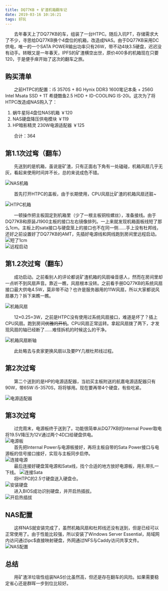 ```yaml
---
title: DQ77KB + 矿渣机箱翻车记
date: 2019-03-16 10:16:21
tags: 好玩
---
```

　　去年春天上了DQ77KB的车，组装了一台HTPC。随后入坑PT，存储需求大了不少，寻思给DQ77KB换个4盘位的机箱，改造成NAS。由于DQ77KB采用DC供电，唯一的一个SATA POWER输出功率只有26W，带不动4块3.5硬盘，迟迟没有动手。转眼又是一年春天，IPFS的矿渣横空出世，原价400多的机箱现在只要120，于是便手痒开始了这次的翻车之旅。

<!-- more --> 

购买清单
---
　　之前HTPC的配置：i5 3570S + 8G Hynix DDR3 1600笔记本条 + 256G Intel Msata SSD + 1T 希捷酷鱼2.5 HDD + ID-COOLING IS-20i。这次为了将HTPC改造成NAS购入了：

1. 蜗牛星际4盘位NAS机箱 ￥120
2. NAS硬盘降压供电模块 ￥119
3. HP暗影精灵 230W电源适配器 ￥125

　　合计：364

第1.1次过弯（翻车）
---
　　先送到的是机箱，虽说是矿渣，只有正面右下角有一处磕碰，机箱风扇几乎无灰，看起来使用时间并不长，总的来说成色不错。  

![NAS机箱](/images/NAS-Case.jpg)

　　首先打开HTPC的盖板，由于长期使用，CPU风扇比矿渣的机箱风扇还脏~  

![HTPC机箱](/images/HTPC-Case.jpg)

　　一顿操作把主板固定到机箱里（少了一根主板铜柱螺丝），准备接线。由于DQ77KB和原装J1900主板的接口左右镜像排列。一上来就发现机箱面板线短了那么1cm。主板上的sata接口与硬盘笼上的接口也不在同一侧……手上没有杜邦线，还好之前设置好了DQ77KB的AMT，先插好电源线和网线跑到房间里远程启动。  
![短了1cm](/images/front-panel.jpg)  
![远程启动](/images/AMT-power-up.jpg)  

第1.2次过弯（翻车）
---
　　成功启动。之前看别人的评论都说矿渣机箱的风扇噪音感人，然而在房间里却一点听不到风扇声音。靠近一瞧，风扇根本没转。之前看手册DQ77KB的系统风扇接口最大供电4.5W，莫非带不动？也许是服务器用的11W风扇，所以大家都说风扇暴力？拆下来瞧一瞧。  

![机箱风扇](/images/case-fan.jpg)  

　　12×0.25=3W，之前是HTPC没有使用过系统风扇接口，难道是坏了？插上CPU风扇。跑到房间~~优雅的开机~~。CPU风扇正常运转。拿起风扇拨了两下，才发现风扇的轴已经断了……难怪拆机的时候这么的干净。  

![机箱风扇断轴](/images/case-fan2.jpg)  

　　此处略去与卖家更换风扇以及要PY几根杜邦线过程。

第2次过弯
---
　　第二个送到的是HP的电源适配器，当初买主板附送的航嘉电源适配器只有90W，带65W i5-3570S，将将够用。现在要再带4个硬盘，有些吃紧。  

![电源适配器](/images/DC-Power-Adapter.jpg)  

第3次过弯
---
　　过完周末，电源板终于送到了。功能很简单从DQ77KB的Internal Power取电将19.5V降压为12V通过两个4D口给硬盘供电。  
![电源板](/images/Power-Board.jpg)  
　　首先把Internal Power与电源板接好，再将主板自带的Sata Power接口与电源板的信号接口接好，实现与主板同步启停。  
![连接电源](/images/Connect-Power-Cable.jpg)  
　　最后连接好硬盘笼电源和Sata线，找个合适的地方放好电源板，用扎带扎一下线。
![连接Sata](/images/Connect-Sata-Cable.jpg)  
　　将HTPC的2.5寸硬盘送入硬盘仓。  
![安装硬盘](/images/Install-HDD.jpg)  
　　进入BIOS成功识别硬盘，并开启热插拔。  
![开启热插拔](/images/Hot-Plug.jpg)  

NAS配置
---
　　这样NAS就安装完成了，虽然机箱风扇和杜邦线还没有送到，但是已经可以正常使用了。由于性能比较强，所以安装了Windows Server Essential，局域网内访问通过ipc$直接映射硬盘，外网通过NFS与Caddy访问共享文件。
![NAS配置](/images/NAS-Configuration.jpg)  

总结
---
　　用矿渣洋垃圾性组装NAS价比虽然高，但还是存在翻车的风险。如果需要稳定省心还是群晖一步到位比较好。